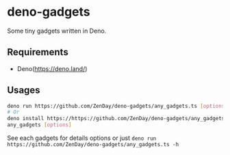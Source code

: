 # deno-gadgets
Some tiny gadgets written in Deno.

## Requirements
- Deno(https://deno.land/)

## Usages
```sh
deno run https://github.com/ZenDay/deno-gadgets/any_gadgets.ts [options]
# Or
deno install https://https://github.com/ZenDay/deno-gadgets/any_gadgets.ts
any_gadgets [options]
```
See each gadgets for details options or just ```deno run https://github.com/ZenDay/deno-gadgets/any_gadgets.ts -h```
